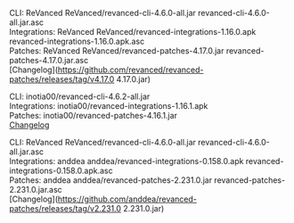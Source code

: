 CLI: ReVanced
ReVanced/revanced-cli-4.6.0-all.jar
revanced-cli-4.6.0-all.jar.asc  
Integrations: ReVanced
ReVanced/revanced-integrations-1.16.0.apk
revanced-integrations-1.16.0.apk.asc  
Patches: ReVanced
ReVanced/revanced-patches-4.17.0.jar
revanced-patches-4.17.0.jar.asc  
[Changelog](https://github.com/revanced/revanced-patches/releases/tag/v4.17.0
4.17.0.jar)




CLI: inotia00/revanced-cli-4.6.2-all.jar  
Integrations: inotia00/revanced-integrations-1.16.1.apk  
Patches: inotia00/revanced-patches-4.16.1.jar  
[Changelog](https://github.com/inotia00/revanced-patches/releases/tag/v4.16.1)




CLI: ReVanced
ReVanced/revanced-cli-4.6.0-all.jar
revanced-cli-4.6.0-all.jar.asc  
Integrations: anddea
anddea/revanced-integrations-0.158.0.apk
revanced-integrations-0.158.0.apk.asc  
Patches: anddea
anddea/revanced-patches-2.231.0.jar
revanced-patches-2.231.0.jar.asc  
[Changelog](https://github.com/anddea/revanced-patches/releases/tag/v2.231.0
2.231.0.jar)

